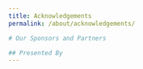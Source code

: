```yaml
---
title: Acknowledgements
permalink: /about/acknowledgements/

# Our Sponsors and Partners

## Presented By
---
```

